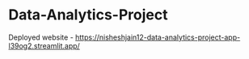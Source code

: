# Data-Analytics-Project

Deployed website - https://nisheshjain12-data-analytics-project-app-l39og2.streamlit.app/

